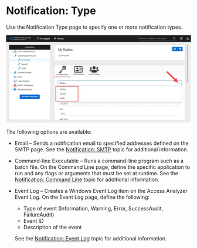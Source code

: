# Notification: Type

Use the Notification Type page to specify one or more notification types.

![Notification Data Analysis Module wizard Notification Type page](../../../../../../static/img/product_docs/threatprevention/threatprevention/reportingmodule/configuration/integrations/authenticationprovider/type.webp)

The following options are available:

- Email – Sends a notification email to specified addresses defined on the SMTP page. See the
  [Notification: SMTP](smtp.md) topic for additional information.
- Command-line Executable – Runs a command-line program such as a batch file. On the Command Line
  page, define the specific application to run and any flags or arguments that must be set at
  runtime. See the [Notification: Command Line](commandline.md) topic for additional information.
- Event Log – Creates a Windows Event Log item on the Access Analyzer Event Log. On the Event Log
  page, define the following:

    - Type of event (Information, Warning, Error, SuccessAudit, FailureAudit)
    - Event ID
    - Description of the event

    See the [Notification: Event Log](eventlog.md) topic for additional information.
